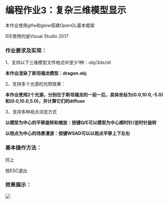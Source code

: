 # 编程作业3：复杂三维模型显示

本作业使用glfw和glew搭建OpenGL基本框架

IDE使用的是Visual Studio 2017

### 作业要求及实现：

1、支持以下三维模型文件格式中至少1种：obj/3ds/stl

**本作业渲染了斯坦福龙模型：dragon.obj**

2、支持多个光源的光照效果：

**本作业使用2个光源，分别位于斯坦福龙的一前一后，具体坐标为(0.0,10.0,-5.0)和(0.0,10.0,5.0)，并计算它们的diffuse**

3、支持多种视点浏览方式

**以模型为中心的平移旋转和缩放：按键Q/E可以模型为中心顺时针/逆时针旋转**

**以视点为中心的场景漫游：按键WSAD可以以视点平移上下左右**

### 基本操作方法：

同上

按ESC退出

### 效果展示：

![](C:\Users\yh\Documents\GitHub\graphics2018\21851423陈宇晖\Project03\demo03.gif)
